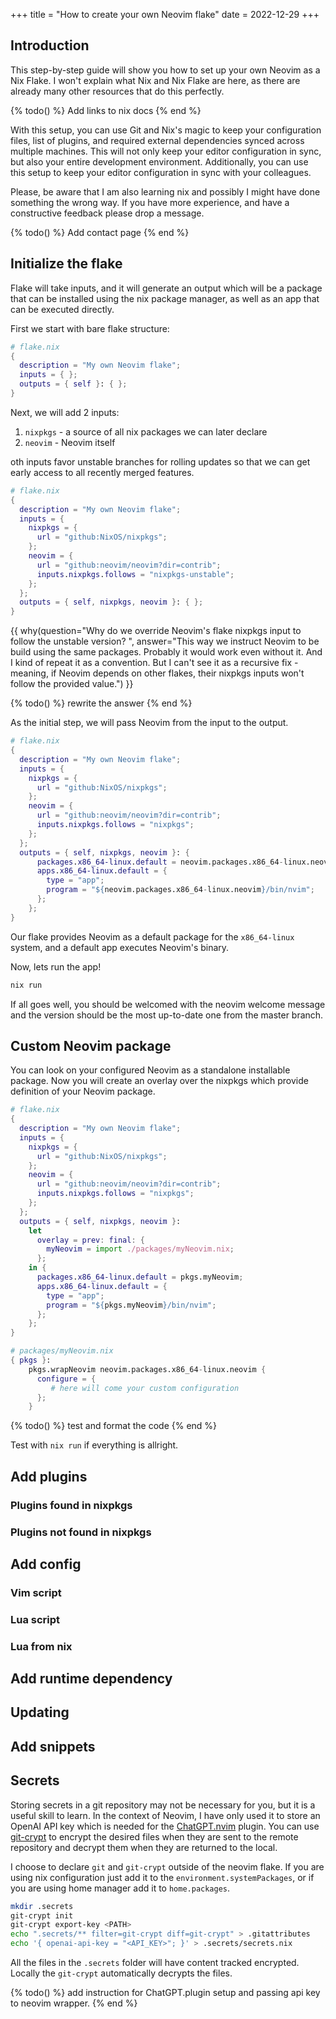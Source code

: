 +++
title = "How to create your own Neovim flake"
date = 2022-12-29
+++

## Introduction

This step-by-step guide will show you how to set up your own Neovim as a Nix
Flake. I won't explain what Nix and Nix Flake are here, as there are already
many other resources that do this perfectly.

{% todo() %} Add links to nix docs {% end %}

With this setup, you can use Git and Nix's magic to keep your configuration
files, list of plugins, and required external dependencies synced across
multiple machines. This will not only keep your editor configuration in sync,
but also your entire development environment. Additionally, you can use this
setup to keep your editor configuration in sync with your colleagues.

Please, be aware that I am also learning nix and possibly I might have done
something the wrong way. If you have more experience, and have a constructive
feedback please drop a message.

{% todo() %} Add contact page {% end %}

## Initialize the flake

Flake will take inputs, and it will generate an output which will be a package
that can be installed using the nix package manager, as well as an app that can
be executed directly.

First we start with bare flake structure:

```nix
# flake.nix
{
  description = "My own Neovim flake";
  inputs = { };
  outputs = { self }: { };
}
```

Next, we will add 2 inputs:

1. `nixpkgs` - a source of all nix packages we can later declare
1. `neovim` - Neovim itself

oth inputs favor unstable branches for rolling updates so that we can get early
access to all recently merged features.

```nix
# flake.nix
{
  description = "My own Neovim flake";
  inputs = {
    nixpkgs = {
      url = "github:NixOS/nixpkgs";
    };
    neovim = {
      url = "github:neovim/neovim?dir=contrib";
      inputs.nixpkgs.follows = "nixpkgs-unstable";
    };
  };
  outputs = { self, nixpkgs, neovim }: { };
}
```

{{ why(question="Why do we override Neovim's flake nixpkgs input to follow the unstable version? ", answer="This way we instruct Neovim to be build using the same packages. Probably it would work even without it. And I kind of repeat it as a convention. But I can't see it as a recursive fix -meaning, if Neovim depends on other flakes, their nixpkgs inputs won't follow the provided value.") }}

{% todo() %} rewrite the answer {% end %}

As the initial step, we will pass Neovim from the input to the output.

```nix
# flake.nix
{
  description = "My own Neovim flake";
  inputs = {
    nixpkgs = {
      url = "github:NixOS/nixpkgs";
    };
    neovim = {
      url = "github:neovim/neovim?dir=contrib";
      inputs.nixpkgs.follows = "nixpkgs";
    };
  };
  outputs = { self, nixpkgs, neovim }: {
      packages.x86_64-linux.default = neovim.packages.x86_64-linux.neovim;
      apps.x86_64-linux.default = {
        type = "app";
        program = "${neovim.packages.x86_64-linux.neovim}/bin/nvim";
      };
    };
}
```

Our flake provides Neovim as a default package for the `x86_64-linux` system,
and a default app executes Neovim's binary.

Now, lets run the app!

```bash
nix run
```

If all goes well, you should be welcomed with the neovim welcome message and the
version should be the most up-to-date one from the master branch.

## Custom Neovim package

You can look on your configured Neovim as a standalone installable package. Now
you will create an overlay over the nixpkgs which provide definition of your
Neovim package.

```nix
# flake.nix
{
  description = "My own Neovim flake";
  inputs = {
    nixpkgs = {
      url = "github:NixOS/nixpkgs";
    };
    neovim = {
      url = "github:neovim/neovim?dir=contrib";
      inputs.nixpkgs.follows = "nixpkgs";
    };
  };
  outputs = { self, nixpkgs, neovim }:
    let
      overlay = prev: final: {
        myNeovim = import ./packages/myNeovim.nix;
      };
    in {
      packages.x86_64-linux.default = pkgs.myNeovim;
      apps.x86_64-linux.default = {
        type = "app";
        program = "${pkgs.myNeovim}/bin/nvim";
      };
    };
}
```

```nix
# packages/myNeovim.nix
{ pkgs }:
    pkgs.wrapNeovim neovim.packages.x86_64-linux.neovim {
      configure = {
         # here will come your custom configuration
      };
    }
```

{% todo() %} test and format the code {% end %}

Test with `nix run` if everything is allright.

## Add plugins

### Plugins found in nixpkgs

### Plugins not found in nixpkgs

## Add config

### Vim script

### Lua script

### Lua from nix

## Add runtime dependency

## Updating

## Add snippets

## Secrets

Storing secrets in a git repository may not be necessary for you, but it is a
useful skill to learn. In the context of Neovim, I have only used it to store an
OpenAI API key which is needed for the
[ChatGPT.nvim](https://github.com/jackMort/ChatGPT.nvim) plugin. You can use
[git-crypt](https://github.com/AGWA/git-crypt) to encrypt the desired files when
they are sent to the remote repository and decrypt them when they are returned
to the local.

I choose to declare `git` and `git-crypt` outside of the neovim flake. If you
are using nix configuration just add it to the `environment.systemPackages`, or
if you are using home manager add it to `home.packages`.

```bash
mkdir .secrets
git-crypt init
git-crypt export-key <PATH>
echo ".secrets/** filter=git-crypt diff=git-crypt" > .gitattributes
echo '{ openai-api-key = "<API_KEY>"; }' > .secrets/secrets.nix
```

All the files in the `.secrets` folder will have content tracked encrypted.
Locally the `git-crypt` automatically decrypts the files.

{% todo() %} add instruction for ChatGPT.plugin setup and passing api key to
neovim wrapper. {% end %}
